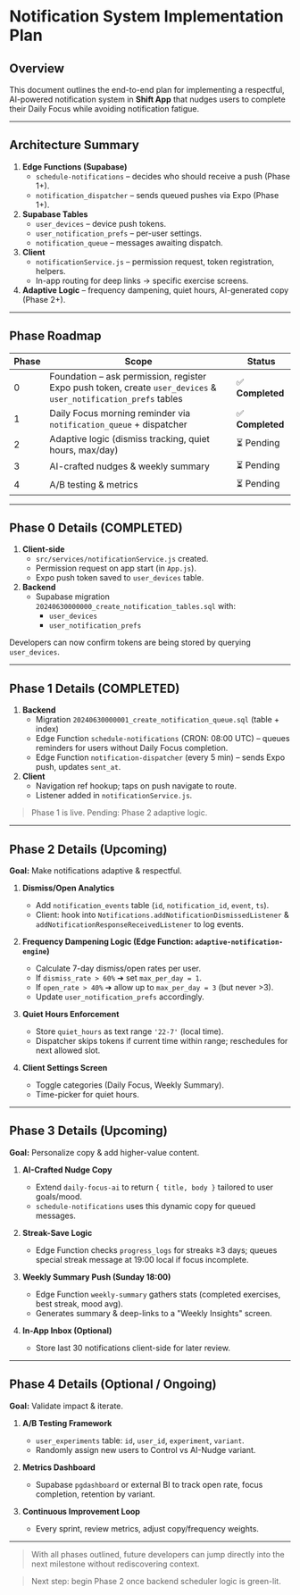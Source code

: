 # Notification System Implementation Plan

## Overview
This document outlines the end-to-end plan for implementing a respectful, AI-powered notification system in **Shift App** that nudges users to complete their Daily Focus while avoiding notification fatigue.

---

## Architecture Summary
1. **Edge Functions (Supabase)**
   - `schedule-notifications` – decides who should receive a push (Phase 1+).
   - `notification_dispatcher` – sends queued pushes via Expo (Phase 1+).
2. **Supabase Tables**
   - `user_devices` – device push tokens.
   - `user_notification_prefs` – per-user settings.
   - `notification_queue` – messages awaiting dispatch.
3. **Client**
   - `notificationService.js` – permission request, token registration, helpers.
   - In-app routing for deep links → specific exercise screens.
4. **Adaptive Logic** – frequency dampening, quiet hours, AI-generated copy (Phase 2+).

---

## Phase Roadmap
| Phase | Scope | Status |
|-------|-------|--------|
|0|Foundation – ask permission, register Expo push token, create `user_devices` & `user_notification_prefs` tables|✅ **Completed**|
|1|Daily Focus morning reminder via `notification_queue` + dispatcher|✅ **Completed**|
|2|Adaptive logic (dismiss tracking, quiet hours, max/day)|⏳ Pending|
|3|AI-crafted nudges & weekly summary|⏳ Pending|
|4|A/B testing & metrics|⏳ Pending|

---

## Phase 0 Details (COMPLETED)
1. **Client‐side**
   - `src/services/notificationService.js` created.
   - Permission request on app start (in `App.js`).
   - Expo push token saved to `user_devices` table.
2. **Backend**
   - Supabase migration `20240630000000_create_notification_tables.sql` with:
     - `user_devices`
     - `user_notification_prefs`

Developers can now confirm tokens are being stored by querying `user_devices`.

---

## Phase 1 Details (COMPLETED)
1. **Backend**
   - Migration `20240630000001_create_notification_queue.sql` (table + index)
   - Edge Function `schedule-notifications` (CRON: 08:00 UTC) – queues reminders for users without Daily Focus completion.
   - Edge Function `notification-dispatcher` (every 5 min) – sends Expo push, updates `sent_at`.
2. **Client**
   - Navigation ref hookup; taps on push navigate to route.
   - Listener added in `notificationService.js`.

> Phase 1 is live. Pending: Phase 2 adaptive logic.

---

## Phase 2 Details (Upcoming)
**Goal:** Make notifications adaptive & respectful.

1. **Dismiss/Open Analytics**
   - Add `notification_events` table (`id`, `notification_id`, `event`, `ts`).
   - Client: hook into `Notifications.addNotificationDismissedListener` & `addNotificationResponseReceivedListener` to log events.

2. **Frequency Dampening Logic (Edge Function: `adaptive-notification-engine`)**
   - Calculate 7-day dismiss/open rates per user.
   - If `dismiss_rate > 60%` ➔ set `max_per_day = 1`.
   - If `open_rate > 40%` ➔ allow up to `max_per_day = 3` (but never >3).
   - Update `user_notification_prefs` accordingly.

3. **Quiet Hours Enforcement**
   - Store `quiet_hours` as text range `'22-7'` (local time).
   - Dispatcher skips tokens if current time within range; reschedules for next allowed slot.

4. **Client Settings Screen**
   - Toggle categories (Daily Focus, Weekly Summary).
   - Time-picker for quiet hours.

---

## Phase 3 Details (Upcoming)
**Goal:** Personalize copy & add higher-value content.

1. **AI-Crafted Nudge Copy**
   - Extend `daily-focus-ai` to return `{ title, body }` tailored to user goals/mood.
   - `schedule-notifications` uses this dynamic copy for queued messages.

2. **Streak-Save Logic**
   - Edge Function checks `progress_logs` for streaks ≥3 days; queues special streak message at 19:00 local if focus incomplete.

3. **Weekly Summary Push (Sunday 18:00)**
   - Edge Function `weekly-summary` gathers stats (completed exercises, best streak, mood avg).
   - Generates summary & deep-links to a "Weekly Insights" screen.

4. **In-App Inbox (Optional)**
   - Store last 30 notifications client-side for later review.

---

## Phase 4 Details (Optional / Ongoing)
**Goal:** Validate impact & iterate.

1. **A/B Testing Framework**
   - `user_experiments` table: `id`, `user_id`, `experiment`, `variant`.
   - Randomly assign new users to Control vs AI-Nudge variant.

2. **Metrics Dashboard**
   - Supabase `pgdashboard` or external BI to track open rate, focus completion, retention by variant.

3. **Continuous Improvement Loop**
   - Every sprint, review metrics, adjust copy/frequency weights.

---

> With all phases outlined, future developers can jump directly into the next milestone without rediscovering context.

> Next step: begin Phase 2 once backend scheduler logic is green-lit. 